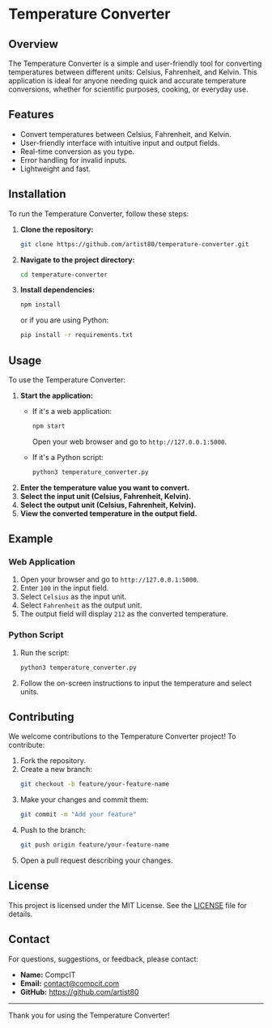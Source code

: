 # Temperature Converter

## Overview

The Temperature Converter is a simple and user-friendly tool for converting temperatures between different units: Celsius, Fahrenheit, and Kelvin. This application is ideal for anyone needing quick and accurate temperature conversions, whether for scientific purposes, cooking, or everyday use.

## Features

- Convert temperatures between Celsius, Fahrenheit, and Kelvin.
- User-friendly interface with intuitive input and output fields.
- Real-time conversion as you type.
- Error handling for invalid inputs.
- Lightweight and fast.

## Installation

To run the Temperature Converter, follow these steps:

1. **Clone the repository:**
   ```sh
   git clone https://github.com/artist80/temperature-converter.git
   ```
2. **Navigate to the project directory:**
   ```sh
   cd temperature-converter
   ```
3. **Install dependencies:**
   ```sh
   npm install
   ```
   or if you are using Python:
   ```sh
   pip install -r requirements.txt
   ```

## Usage

To use the Temperature Converter:

1. **Start the application:**
   - If it's a web application:
     ```sh
     npm start
     ```
     Open your web browser and go to `http://127.0.0.1:5000`.

   - If it's a Python script:
     ```sh
     python3 temperature_converter.py
     ```
2. **Enter the temperature value you want to convert.**
3. **Select the input unit (Celsius, Fahrenheit, Kelvin).**
4. **Select the output unit (Celsius, Fahrenheit, Kelvin).**
5. **View the converted temperature in the output field.**

## Example

### Web Application

1. Open your browser and go to `http://127.0.0.1:5000`.
2. Enter `100` in the input field.
3. Select `Celsius` as the input unit.
4. Select `Fahrenheit` as the output unit.
5. The output field will display `212` as the converted temperature.

### Python Script

1. Run the script:
   ```sh
   python3 temperature_converter.py
   ```
2. Follow the on-screen instructions to input the temperature and select units.

## Contributing

We welcome contributions to the Temperature Converter project! To contribute:

1. Fork the repository.
2. Create a new branch:
   ```sh
   git checkout -b feature/your-feature-name
   ```
3. Make your changes and commit them:
   ```sh
   git commit -m "Add your feature"
   ```
4. Push to the branch:
   ```sh
   git push origin feature/your-feature-name
   ```
5. Open a pull request describing your changes.

## License

This project is licensed under the MIT License. See the [LICENSE](LICENSE) file for details.

## Contact

For questions, suggestions, or feedback, please contact:

- **Name:** CompcIT
- **Email:** contact@compcit.com
- **GitHub:** https://github.com/artist80

---

Thank you for using the Temperature Converter!
